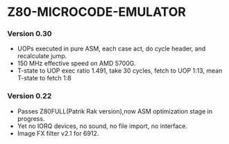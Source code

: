 # Z80-MICROCODE-EMULATOR
### Version 0.30
+ UOPs executed in pure ASM, each case act, do cycle header, and recalculate jump.
+ 150 MHz effective speed on AMD 5700G.
+ T-state to UOP exec ratio 1.491, take 30 cycles, fetch to UOP 1:13, mean T-state to fetch 1:8
### Version 0.22
+ Passes Z80FULL(Patrik Rak version),now ASM optimization stage in progress.
+ Yet no IORQ devices, no sound, no file import, no interface.
+ Image FX filter v2.1 for 6912.

